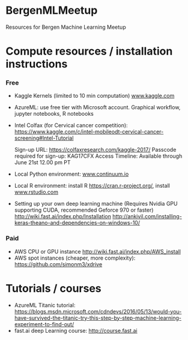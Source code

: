 # BergenMLMeetup
Resources for Bergen Machine Learning Meetup

# Compute resources / installation instructions

### Free
- Kaggle Kernels (limited to 10 min computation) www.kaggle.com
- AzureML: use free tier with Microsoft account. Graphical workflow, jupyter notebooks, R notebooks
- Intel Colfax (for Cervical cancer competition): https://www.kaggle.com/c/intel-mobileodt-cervical-cancer-screening#Intel-Tutorial

  Sign-up URL: https://colfaxresearch.com/kaggle-2017/
  Passcode required for sign-up: KAG17CFX
  Access Timeline: Available through June 21st 12.00 pm PT

- Local Python environment: www.continuum.io
- Local R environment: install R https://cran.r-project.org/, install www.rstudio.com
- Setting up your own deep learning machine (Requires Nvidia GPU supporting CUDA, recommended Geforce 970 or faster)
http://wiki.fast.ai/index.php/Installation
http://ankivil.com/installing-keras-theano-and-dependencies-on-windows-10/

### Paid

- AWS CPU or GPU instance http://wiki.fast.ai/index.php/AWS_install
- AWS spot instances (cheaper, more complexity): https://github.com/simonm3/xdrive

# Tutorials / courses
- AzureML Titanic tutorial: https://blogs.msdn.microsoft.com/cdndevs/2016/05/13/would-you-have-survived-the-titanic-try-this-step-by-step-machine-learning-experiment-to-find-out/
- fast.ai deep Learning course: http://course.fast.ai
